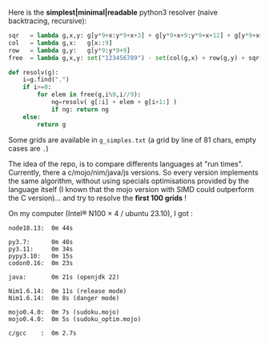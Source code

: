 Here is the **simplest|minimal|readable** python3 resolver (naive backtracing, recursive):

```python
sqr   = lambda g,x,y: g[y*9+x:y*9+x+3] + g[y*9+x+9:y*9+x+12] + g[y*9+x+18:y*9+x+21]
col   = lambda g,x:   g[x::9]
row   = lambda g,y:   g[y*9:y*9+9]
free  = lambda g,x,y: set("123456789") - set(col(g,x) + row(g,y) + sqr(g,(x//3)*3,(y//3)*3))

def resolv(g):
    i=g.find(".")
    if i>=0:
        for elem in free(g,i%9,i//9):
            ng=resolv( g[:i] + elem + g[i+1:] )
            if ng: return ng
    else:
        return g
```

Some grids are available in `g_simples.txt` (a grid by line of 81 chars, empty cases are `.`)

The idea of the repo, is to compare differents languages at "run times". Currently, there a c/mojo/nim/java/js versions. So every version implements the same algorithm, without using specials optimisations provided by the language itself (I known that the mojo version with SIMD could outperform the C version)... and try to resolve the **first 100 grids**  !

On my computer (Intel® N100 × 4 / ubuntu 23.10), I got :

```
node18.13:  0m 44s

py3.7:      0m 40s
py3.11:     0m 34s
pypy3.10:   0m 15s
codon0.16:  0m 23s

java:       0m 21s (openjdk 22)

Nim1.6.14:  0m 11s (release mode)
Nim1.6.14:  0m 8s (danger mode)

mojo0.4.0:  0m 7s (sudoku.mojo)
mojo0.4.0:  0m 5s (sudoku_optim.mojo)

c/gcc    :  0m 2.7s
```
